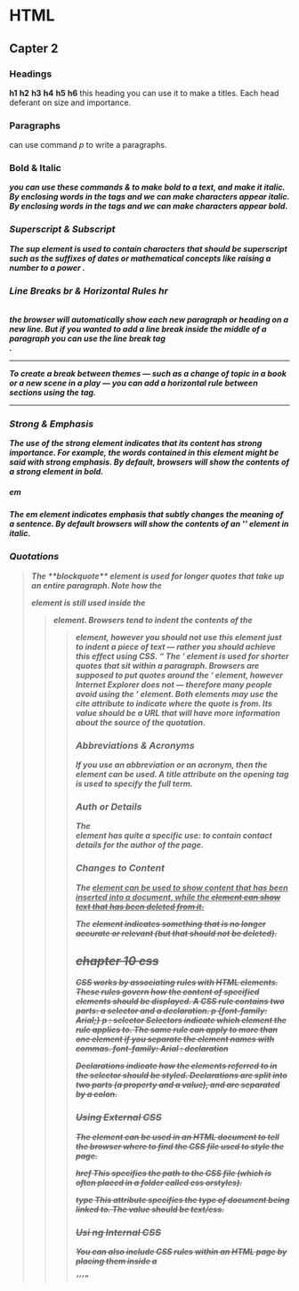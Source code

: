 # HTML 
## Capter 2
### Headings

**h1**
**h2**
**h3**
**h4**
**h5**
**h6**
this heading you can use it to make a titles.
Each head deferant on size and importance.


### Paragraphs <p>
can use command *p* to write a paragraphs.

### Bold & Italic <b> <i>

you can use these commands <b> & <i> to make bold to a text, and make it italic. 
By enclosing words in the tags <i> and </i> we can make characters appear italic.
By enclosing words in the tags <b> and </b> we can make
characters appear bold.

### Superscript & Subscript
The **sup** element is used to contain characters that
should be superscript such as the suffixes of dates or
mathematical concepts like raising a number to a power .


### Line Breaks br & Horizontal Rules hr
<br />
 the browser will automatically show each new paragraph or heading on a new line. But if you wanted to add a line break inside the middle of a paragraph you can use the line break tag <br />.
<hr />
To create a break between themes — such as a change of topic in a book or a new scene in a play — you can add a horizontal rule between sections using the tag.<hr /> 

### Strong & Emphasis
<strong>
The use of the strong element indicates that its
content has strong importance. For example, the words contained in this element might be said with strong emphasis.
By default, browsers will show the contents of a strong
element in bold.

##### em
The **em** element indicates emphasis that subtly changes
the meaning of a sentence. By default browsers will show
the contents of an '</em>' element in italic.


### Quotations
<blockquote>
The **blockquote** element is used for longer quotes that take
up an entire paragraph. Note how the <p> element is still
used inside the <blockquote> element.
Browsers tend to indent the contents of the <blockquote>
element, however you should not use this element just to indent a piece of text — rather you should achieve this effect using CSS.

<q>
The <q> element is used for shorter quotes that sit within
a paragraph. Browsers are supposed to put quotes around
the <q> element, however Internet Explorer does not —
therefore many people avoid using the <q> element.
Both elements may use the cite attribute to indicate where the
quote is from. Its value should be a URL that will have more
information about the source of the quotation.


### Abbreviations & Acronyms

If you use an abbreviation or an acronym, then the <abbr>
element can be used. A title attribute on the opening tag is
used to specify the full term.


### Auth or Details
<address>
The <address> element has quite a specific use: to contain
contact details for the author of the page.

### Changes to Content
The <ins> element can be used to show content that has been
inserted into a document, while the <del> element can show text that has been deleted from it.

The <s> element indicates something that is no longer
accurate or relevant (but that should not be deleted).

## chapter 10 css 
CSS works by associating rules with HTML elements. These rules govern how the content of specified elements should be displayed. A CSS rule contains two parts: a selector and a declaration.
p {font-family: Arial;}
p : selector 
**Selectors**  indicate which element the rule applies to.
The same rule can apply to more than one element if you
separate the element names with commas.
font-family: Arial : declaration 

**Declarations** indicate how the elements referred to in
the selector should be styled. Declarations are split into two
parts (a property and a value), and are separated by a colon.

### Using External CSS
The <link> element can be used in an HTML document to tell the
browser where to find the CSS file used to style the page.

**href** This specifies the path to the
CSS file (which is often placed in a folder called css orstyles).

**type** This attribute specifies the type of document being linked to. The value should be text/css.

### Usi ng Internal CSS
You can also include CSS rules within an HTML page by placing
them inside a <style> element, which usually sits inside the
<head> element of the page.


# js 
## capter 2 
